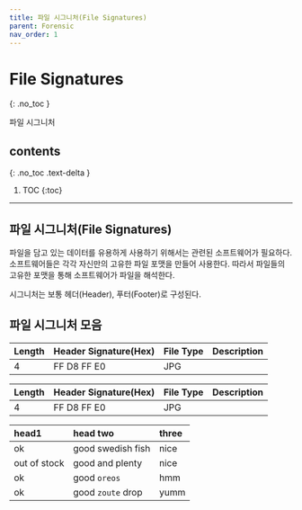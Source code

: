 ```yaml
---
title: 파일 시그니처(File Signatures)
parent: Forensic
nav_order: 1
---
```


# File Signatures
{: .no_toc }

파일 시그니처

## contents
{: .no_toc .text-delta }

1. TOC
{:toc}

---

## 파일 시그니처(File Signatures)

파일을 담고 있는 데이터를 유용하게 사용하기 위해서는 관련된 소프트웨어가 필요하다.
소프트웨어들은 각각 자신만의 고유한 파일 포맷을 만들어 사용한다.
따라서 파일들의 고유한 포맷을 통해 소프트웨어가 파일을 해석한다.

시그니처는 보통 헤더(Header), 푸터(Footer)로 구성된다.

## 파일 시그니처 모음
| Length	 | Header Signature(Hex)	 | File Type	 | Description	 |
| --------- | ---------------------------- | ------------------ | ------------------- |
| 4	 | FF D8 FF E0		 | JPG		 | 		 |


| Length | Header Signature(Hex) | File Type | Description |
| ------- | ------------------------ | ---------- | ------------ |
| 4        | FF D8 FF E0              | JPG        |                |



| head1        | head two          | three |
|:-------------|:------------------|:------|
| ok           | good swedish fish | nice  |
| out of stock | good and plenty   | nice  |
| ok           | good `oreos`      | hmm   |
| ok           | good `zoute` drop | yumm  |
